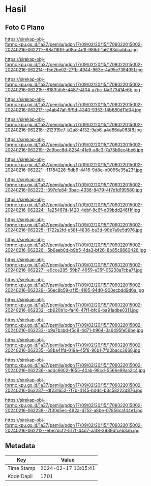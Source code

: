 # Hasil

## Foto C Plano

https://sirekap-obj-formc.kpu.go.id/1a37/pemilu/pdpr/17/09/02/20/15/1709022015002-20240216-062211--98af1819-a08a-4c1f-986d-1a6183dcabba.jpg

https://sirekap-obj-formc.kpu.go.id/1a37/pemilu/pdpr/17/09/02/20/15/1709022015002-20240216-062214--f5e2be02-27fb-4944-963e-4a95e736405f.jpg

https://sirekap-obj-formc.kpu.go.id/1a37/pemilu/pdpr/17/09/02/20/15/1709022015002-20240216-062215--8183fdb5-4487-4f04-a7bc-f4d173414e6b.jpg

https://sirekap-obj-formc.kpu.go.id/1a37/pemilu/pdpr/17/09/02/20/15/1709022015002-20240216-062217--e4ab47af-6f9d-4340-9353-14b680d11d04.jpg

https://sirekap-obj-formc.kpu.go.id/1a37/pemilu/pdpr/17/09/02/20/15/1709022015002-20240216-062218--212919c7-b2a8-4f32-9ab6-a4d86da063f8.jpg

https://sirekap-obj-formc.kpu.go.id/1a37/pemilu/pdpr/17/09/02/20/15/1709022015002-20240216-062219--2c9bcc8d-8254-41e9-a8c3-7a75b6ec4be6.jpg

https://sirekap-obj-formc.kpu.go.id/1a37/pemilu/pdpr/17/09/02/20/15/1709022015002-20240216-062221--11784226-5db6-4416-9d8e-b0096e35a23f.jpg

https://sirekap-obj-formc.kpu.go.id/1a37/pemilu/pdpr/17/09/02/20/15/1709022015002-20240216-062222--397cfe84-3bac-4388-8479-4f7d1d199580.jpg

https://sirekap-obj-formc.kpu.go.id/1a37/pemilu/pdpr/17/09/02/20/15/1709022015002-20240216-062224--1e25467d-1420-4dbf-9c6f-d09bdd246f1f.jpg

https://sirekap-obj-formc.kpu.go.id/1a37/pemilu/pdpr/17/09/02/20/15/1709022015002-20240216-062225--1722a2fd-e58f-4836-ba3d-90b7a9e5d976.jpg

https://sirekap-obj-formc.kpu.go.id/1a37/pemilu/pdpr/17/09/02/20/15/1709022015002-20240216-062226--5b6eeb0d-b9b5-4da3-bf26-8b85c9860426.jpg

https://sirekap-obj-formc.kpu.go.id/1a37/pemilu/pdpr/17/09/02/20/15/1709022015002-20240216-062227--e9cce285-59b7-4959-a35f-05238a7cba7f.jpg

https://sirekap-obj-formc.kpu.go.id/1a37/pemilu/pdpr/17/09/02/20/15/1709022015002-20240216-062229--56ec8b59-af15-4105-94d0-900ecbdd9d6a.jpg

https://sirekap-obj-formc.kpu.go.id/1a37/pemilu/pdpr/17/09/02/20/15/1709022015002-20240216-062232--cb920b1c-fa46-47f1-bfc6-ba91adbe0311.jpg

https://sirekap-obj-formc.kpu.go.id/1a37/pemilu/pdpr/17/09/02/20/15/1709022015002-20240216-062233--b9a7babd-f5c8-4d71-b964-3a6495fe56be.jpg

https://sirekap-obj-formc.kpu.go.id/1a37/pemilu/pdpr/17/09/02/20/15/1709022015002-20240216-062235--68ba41fd-019a-45f8-96b1-7fd0bacc3668.jpg

https://sirekap-obj-formc.kpu.go.id/1a37/pemilu/pdpr/17/09/02/20/15/1709022015002-20240216-062236--addc6602-1655-40ab-98cd-5566e98aa2c4.jpg

https://sirekap-obj-formc.kpu.go.id/1a37/pemilu/pdpr/17/09/02/20/15/1709022015002-20240216-062237--df231652-7f7b-4145-b0d4-b3c58223d876.jpg

https://sirekap-obj-formc.kpu.go.id/1a37/pemilu/pdpr/17/09/02/20/15/1709022015002-20240216-062238--7f30d5ec-492a-4752-a8be-07856ca144e1.jpg

https://sirekap-obj-formc.kpu.go.id/1a37/pemilu/pdpr/17/09/02/20/15/1709022015002-20240216-062212--ebe2dcf2-517f-44d7-aa18-3939dfceb3ab.jpg


## Metadata

| Key        | Value               |
| ---------- | ------------------- |
| Time Stamp | 2024-02-17 13:05:41 |
| Kode Dapil | 1701                |



